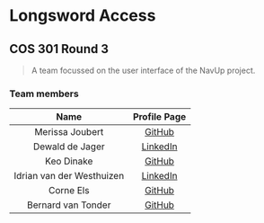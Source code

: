 # Longsword Access 
## COS 301 Round 3

>A team focussed on the user interface of the NavUp project.
### Team members

| Name       | Profile Page |
|:----------:|:------------:|
| Merissa Joubert | [GitHub](https://github.com/Rob0girl) |
| Dewald de Jager | [LinkedIn](https://www.linkedin.com/in/dewalddejager69/) |
| Keo Dinake | [GitHub](https://github.com/kmdinake) |
| Idrian van der Westhuizen | [LinkedIn](https://www.linkedin.com/in/eridianentertainment) |
| Corne Els | [GitHub](https://github.com/Corne-Els) |
| Bernard van Tonder | [GitHub](https://github.com/Bernardvt) |